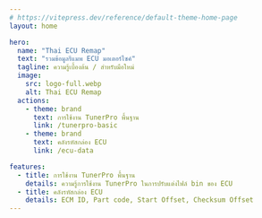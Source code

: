 ```yaml
---
# https://vitepress.dev/reference/default-theme-home-page
layout: home

hero:
  name: "Thai ECU Remap"
  text: "รวมข้อมูลรีแมพ ECU มอเตอร์ไซค์"
  tagline: ความรู้เบื้องต้น / สำหรับมือใหม่
  image:
    src: logo-full.webp
    alt: Thai ECU Remap
  actions:
    - theme: brand
      text: การใช้งาน TunerPro พื้นฐาน
      link: /tunerpro-basic
    - theme: brand
      text: คลังรหัสกล่อง ECU
      link: /ecu-data

features:
  - title: การใช้งาน TunerPro พื้นฐาน
    details: ความรู้การใช้งาน TunerPro ในการปรับแต่งไฟล์ bin ของ ECU
  - title: คลังรหัสกล่อง ECU
    details: ECM ID, Part code, Start Offset, Checksum Offset
---
```


